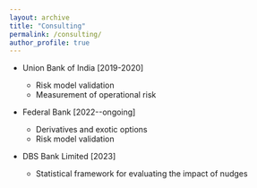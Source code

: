 ```yaml
---
layout: archive
title: "Consulting"
permalink: /consulting/
author_profile: true
---
```


- Union Bank of India [2019-2020]
  - Risk model validation
  - Measurement of operational risk

- Federal Bank [2022--ongoing]
  - Derivatives and exotic options
  - Risk model validation

- DBS Bank Limited [2023]
  - Statistical framework for evaluating the impact of nudges